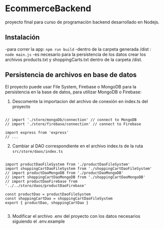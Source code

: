 # EcommerceBackend
proyecto final para curso de programación backend desarrollado en Nodejs.

## Instalación

-para correr la app: `npm run build` 
-dentro de la carpeta generada /dist : `node main.js`
-es necesario para la persistencia de los datos crear los archivos products.txt y shoppingCarts.txt dentro de la carpeta /dist. 

## Persistencia de archivos en base de datos

El proyecto puede usar File System, Firebase o MongoDB para la persistencia en la base de datos, para utilizar MongoDB o Firebase:

1. Descomente la importacion del archivo de conexión en index.ts del proyecto

```

// import './store/mongoDb/connection' // connect to MongoDB
// import './store/firebase/connection' // connect to Firebase

import express from 'express'
// ...

```

2. Cambiar al DAO correspondiente en el archivo index.ts de la ruta  `src/store/daos/index.ts`

```

import productDaoFileSystem from './productDaoFileSystem'
import shoppingCartDaoFileSystem from './shoppingCartDaoFileSystem'
// import productDaoMongoDB from './productDaoMongoDB'
// import shoppingCartDaoMongoDB from './shoppingCartDaoMongoDB'
// import productDaoFirebase from '../../store/daos/productDaoFirebase'

const productDao = productDaoFileSystem
const shoppingCartDao = shoppingCartDaoFileSystem
export { productDao, shoppingCartDao }


```

3. Modificar el archivo .env del proyecto con los datos necesarios siguiendo el .env.example
